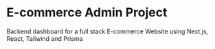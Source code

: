 # E-commerce Admin Project

Backend dashboard for a full stack E-commerce Website using Next.js, React, Tailwind and Prisma<br>